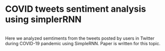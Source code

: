 # COVID tweets sentiment analysis using simplerRNN
<br>
Here we analyzed semtiments from the tweets posted by users in Twitter during COVID-19 pandemic using SimpleRNN. Paper is written for this topic.

